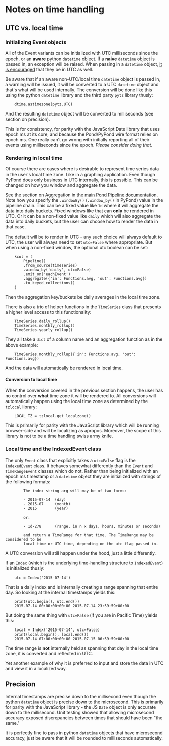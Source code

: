 # Notes on time handling

## UTC vs. local time

### Initializing Event objects

All of the Event variants can be initialized with  UTC milliseconds since the epoch, or an **aware** python `datetime` object. If a **naive** `datetime` object is passed in, an exception will be raised. When passing in a `datetime` object, [it is encouraged](https://www.youtube.com/watch?v=-5wpm-gesOY) that they be in UTC as well.

Be aware that if an aware non-UTC/local time `datetime` object is passed in, a warning will be issued, it will be converted to a UTC `datetime` object and that's what will be used internally.  The conversion will be done like this using the python `datetime` library and the third party `pytz` library thusly:

```
    dtime.astimezone(pytz.UTC)
```

And the resulting `datetime` object will be converted to milliseconds (see section on precision).

This is for consistency, for parity with the JavaScript Date library that uses epoch ms at its core, and because the Pond/PyPond wire format relies on epoch ms. One really can't go wrong with initially reporting all of their events using milliseconds since the epoch. *Please consider doing that.*

### Rendering in local time

Of course there are cases where is desirable to represent time series data in the user's local time zone. Like in a graphing application. Even though PyPond does only business in UTC internally, this is possible. This can be changed on how you window and aggregate the data.

See the section on Aggregation in the [main Pond Pipeline documentation](http://software.es.net/pond/#/pipeline). Note how you specify the `.windowBy()` (`.window_by()` in PyPond) value in the pipeline chain. This can be a fixed value like `1d` where it will aggregate the data into daily buckets. Fixed windows like that can **only** be rendered in UTC. Or it can be a non-fixed value like `daily` which will also aggregate the data into daily buckets, but the user can choose how to render the data in that case.

The default will be to render in UTC - any such choice will always default to UTC, the user will always need to set `utc=False` where appropriate. But when using a non-fixed window, the optional utc boolean can be set:

```
    kcol = (
        Pipeline()
        .from_source(timeseries)
        .window_by('daily', utc=False)
        .emit_on('eachEvent')
        .aggregate({'in': Functions.avg, 'out': Functions.avg})
        .to_keyed_collections()
    )
```
Then the aggregation key/buckets be daily averages in the local time zone.

There is also a trio of helper functions in the `TimeSeries` class that presents a higher level access to this functionality:

```
    TimeSeries.daily_rollup()
    TimeSeries.monthly_rollup()
    TimeSeries.yearly_rollup()
```
They all take a `dict` of a column name and an aggregation function as in the above example:

```
    TimeSeries.monthly_rollup({'in': Functions.avg, 'out': Functions.avg})
```
And the data will automatically be rendered in local time.

#### Conversion to local time

When the conversion covered in the previous section happens, the user has no control over **what** time zone it will be rendered to.  All conversions will automatically happen using the local time zone as determined by the `tzlocal` library:

```
    LOCAL_TZ = tzlocal.get_localzone()
```
This is primarily for parity with the JavaScript library which will be running browser-side and will be localizing as apropos. Moreover, the scope of this library is not to be a time handling swiss army knife.

### Local time and the IndexedEvent class

The only `Event` class that explicitly takes a `utc=False` flag is the `IndexedEvent` class. It behaves somewhat differently than the `Event` and `TimeRangeEvent` classes which do not.  Rather than being initialized with an epoch ms timestamp or a `datetime` object they are initialized with strings of the following formats:

```
        The index string arg will may be of two forms:

        - 2015-07-14  (day)
        - 2015-07     (month)
        - 2015        (year)

        or:

        - 1d-278      (range, in n x days, hours, minutes or seconds)

        and return a TimeRange for that time. The TimeRange may be considered to be
        local time or UTC time, depending on the utc flag passed in.
```
A UTC conversion will still happen under the hood, just a little differently.

If an `Index` (which is the underlying time-handling structure to `IndexedEvent`) is initialized thusly:

```
    utc = Index('2015-07-14')
```
That is a daily index and is internally creating a range spanning that entire day. So looking at the internal timestamps yields this:

```
    print(utc.begin(), utc.end())
    2015-07-14 00:00:00+00:00 2015-07-14 23:59:59+00:00
```

But doing the same thing with `utc=False` (if you are in Pacific Time) yields this:

```
    local = Index('2015-07-14', utc=False)
    print(local.begin(), local.end())
    2015-07-14 07:00:00+00:00 2015-07-15 06:59:59+00:00
```
The time range is **not** internally held as spanning that day in the local time zone, it is converted and reflected in UTC.

Yet another example of why it is preferred to input and store the data in UTC and view it in a localized way.

## Precision

Internal timestamps are precise down to the millisecond even though the python `datetime` object is precise down to the microsecond.  This is primarily for parity with the JavaScript library - the JS `Date` object is only accurate down to the millisecond. Unit testing showed that allowing microsecond accuracy exposed discrepancies between times that should have been "the same."

It is perfectly fine to pass in python `datetime` objects that have microsecond accuracy, just be aware that it will be rounded to milliseconds automatically.
